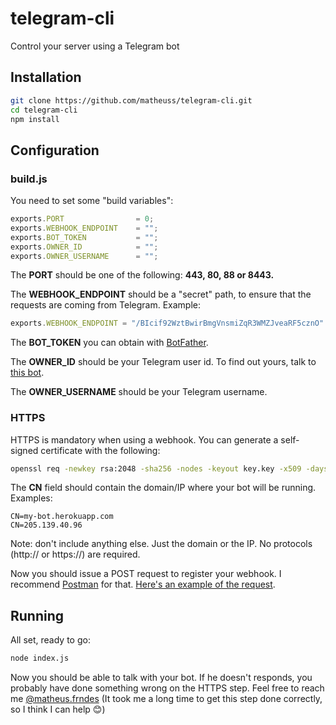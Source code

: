 # telegram-cli
Control your server using a Telegram bot

## Installation
```sh
git clone https://github.com/matheuss/telegram-cli.git
cd telegram-cli
npm install
```

## Configuration
### build.js
You need to set some "build variables":

```js
exports.PORT                = 0;
exports.WEBHOOK_ENDPOINT    = "";
exports.BOT_TOKEN           = "";
exports.OWNER_ID            = "";
exports.OWNER_USERNAME      = "";
```
The **PORT** should be one of the following: **443, 80, 88 or 8443.**

The **WEBHOOK_ENDPOINT** should be a "secret" path, to ensure that the requests are coming from Telegram. Example:
```js
exports.WEBHOOK_ENDPOINT = "/BIcif92WztBwirBmgVnsmiZqR3WMZJveaRF5cznO" // don't use that one!
```
The **BOT_TOKEN** you can obtain with [BotFather](https://telegram.me/botfather).

The **OWNER_ID** should be your Telegram user id. To find out yours, talk to [this bot](https://telegram.me/user_id_bot).

The **OWNER_USERNAME** should be your Telegram username.

### HTTPS
HTTPS is mandatory when using a webhook. You can generate a self-signed certificate with the following:
```sh
openssl req -newkey rsa:2048 -sha256 -nodes -keyout key.key -x509 -days 365 -out cert.pem -subj "/C=US/ST=New York/L=Brooklyn/O=Example Brooklyn Company/CN=CHANGE_THIS"
```
The **CN** field should contain the domain/IP where your bot will be running. Examples:
```
CN=my-bot.herokuapp.com
CN=205.139.40.96
```
Note: don't include anything else. Just the domain or the IP. No protocols (http:// or https://) are required.

Now you should issue a POST request to register your webhook. I recommend [Postman](https://www.getpostman.com) for that. [Here's an example of the request](http://cl.ly/dgdE).

## Running
All set, ready to go:
```sh
node index.js
```
Now you should be able to talk with your bot. If he doesn't responds, you probably have done something wrong on the HTTPS step. Feel free to reach me [@matheus.frndes](https://telegram.me/matheusfrndes) (It took me a long time to get this step done correctly, so I think I can help :blush:)